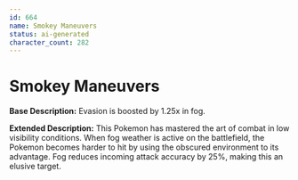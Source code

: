 ```yaml
---
id: 664
name: Smokey Maneuvers
status: ai-generated
character_count: 282
---
```


# Smokey Maneuvers

**Base Description:** Evasion is boosted by 1.25x in fog.

**Extended Description:** This Pokemon has mastered the art of combat in low visibility conditions. When fog weather is active on the battlefield, the Pokemon becomes harder to hit by using the obscured environment to its advantage. Fog reduces incoming attack accuracy by 25%, making this an elusive target.